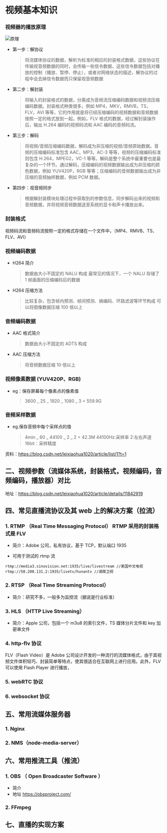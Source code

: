 # 视频基本知识

### 视频器的播放原理

![原理](http://cdn.chemputer.top/notebook/live/process.jpg)

- 第一步：解协议

  > 将流媒体协议的数据，解析为标准的相应的封装格式数据，这些协议在传输视音频数据的同时，会传输一些信令数据，这些信令数据包括对播放的控制（播放、暂停、停止），或者对网络状态的描述，解协议的过程中会去掉信令数据而只保留视音频数据

- 第二步：解封装

  > 将输入的封装格式的数据，分离成为音频流压缩编码数据和视频流压缩编码数据。封装格式种类很多，例如 MP4，MKV，RMVB，TS，FLV，AVI 等等，它的作用就是将已经压缩编码的视频数据和音频数据按照一定的格式放到一起。例如，FLV 格式的数据，经过解封装操作后，输出 H.264 编码的视频码流和 AAC 编码的音频码流。

- 第三步：解码

  > 将视频/音频压缩编码数据，解码成为非压缩的视频/音频原始数据。音频的压缩编码标准包含 AAC，MP3，AC-3 等等，视频的压缩编码标准则包含 H.264，MPEG2，VC-1 等等。解码是整个系统中最重要也是最复杂的一个环节。通过解码，压缩编码的视频数据输出成为非压缩的颜色数据，例如 YUV420P，RGB 等等；压缩编码的音频数据输出成为非压缩的音频抽样数据，例如 PCM 数据。

- 第四步：视音频同步
  > 根据解封装模块处理过程中获取到的参数信息，同步解码出来的视频和音频数据，并将视频音频数据送至系统的显卡和声卡播放出来。

### 封装格式

视频码流和音频码流按照一定的格式存储在一个文件中，（MP4、RMVB、TS、FLV、AVI）

### 视频编码数据

- H264 简介

  > 数据由大小不固定的 NALU 构成
  > 最常见的情况下，一个 NALU 存储了 1 帧画面的压缩编码后的数据

- H264 压缩方法
  > 比较复杂，包含帧内预测、帧间预测、熵编码、环路滤波等环节构成
  > 可以将图像数据压缩 100 倍以上

### 音频编码数据

- AAC 格式简介

  > 数据由大小不固定的 ADTS 构成

- AAC 压缩方法
  > 将音频数据压缩 10 倍以上

### 视频像素数据 (YUV420P、RGB)

- eg：保存屏幕每个像素点的像素值
  > 3600 _ 25 _ 1920 _ 1080 _ 3 = 559.9G

### 音频采样数据

- eg.保存音频中每个采样点的值
  > 4min _ 60 _ 44100 _ 2 _ 2 = 42.3M
  > 44100Hz:采样率
  > 2:左右声道
  > 16bit：采样精度

资料：https://blog.csdn.net/leixiaohua1020/article/list/1?t=1

## 二、视频参数（流媒体系统，封装格式，视频编码，音频编码，播放器）对比

地址：https://blog.csdn.net/leixiaohua1020/article/details/11842919

## 四、常见直播流协议及其 web 上的解决方案（拉流）

### 1. RTMP （Real Time Messaging Protocol） RTMP 采用的封装格式是 FLV

- 简介：Adobe 公司，私有协议，基于 TCP，默认端口 1935

- 可用于测试的 rtmp 流

```
rtmp://media3.sinovision.net:1935/live/livestream //美国中文电视
rtmp://58.200.131.2:1935/livetv/hunantv //湖南卫视
```

### 2. RTSP （Real Time Streaming Protocol）

- 简介：研究不多，一般多为监控流（据说是行业标准）

### 3. HLS （HTTP Live Streaming）

- 简介：Apple 公司，包括一个 m3u8 的索引文件，TS 媒体分片文件和 key 加密串文件

### 4. http-flv 协议

FLV（Flash Video）是 Adobe 公司设计开发的一种流行的流媒体格式，由于其视频文件体积轻巧、封装简单等特点，使其很适合在互联网上进行应用。此外，FLV 可以使用 Flash Player 进行播放，

### 5. webRTC 协议

### 6. websocket 协议

## 五、常用流媒体服务器

### 1. Nginx

### 2. NMS（node-media-server）

## 六、常用推流工具（推流）

### 1. OBS （ Open Broadcaster Software ）

- 简介
- 地址 https://obsproject.com/

### 2. FFmpeg

## 七、直播的实现方案

